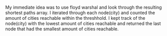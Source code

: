 My immediate idea was to use floyd warshal and look through the resulting shortest paths array.
I iterated through each node(city) and counted the amount of cities reachable within the
threshhold. I kept track of the node(city) with the lowest amount of cities reachable and
returned the last node that had the smallest amount of cities reachable.
